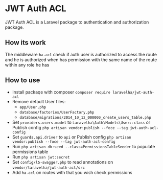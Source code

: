 # JWT Auth ACL
JWT Auth ACL is a Laravel package to authentication and authorization package.

## How its work
The middleware `ha.acl` check if auth user is authorized to access the route and he is authorized when has permission with 
the same name of the route within any role he has

## How to use
* Install packaqe with composer `composer require laravelha/jwt-auth-acl`
* Remove default User files: 
    - `app/User.php` 
    - `database/factories/UserFactory.php` 
    - `database/migrations/2014_10_12_000000_create_users_table.php`
* Set `providers.users.model` to `Laravelha\Auth\Models\User::class` or Publish config `php artisan vendor:publish --foce --tag jwt-auth-acl-config`
* Set `guards.api.driver` to `api` or Publish config `php artisan vendor:publish --foce --tag jwt-auth-acl-config`
* Run `php artisan db:seed --class=PermissionsTableSeeder` to populate permissions table
* Run `php artisan jwt:secret`
* Set `config/l5-swagger.php` to read annotations on `vendor/laravelha/jwt-auth-acl/src`
* Add `ha.acl` on routes with that you wish check permissions
